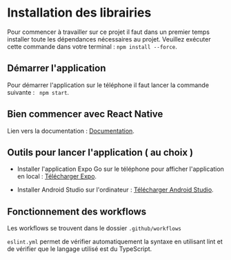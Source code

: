 # Installation des librairies

Pour commencer à travailler sur ce projet il faut dans un premier temps installer toute les dépendances nécessaires au projet.
Veuillez exécuter cette commande dans votre terminal : `npm install --force`.

## Démarrer l'application

Pour démarrer l'application sur le téléphone il faut lancer la commande suivante : ` npm start`.

## Bien commencer avec React Native 

Lien vers la documentation :  [Documentation](https://reactnative.dev/docs/environment-setup). 
 
## Outils pour lancer l'application ( au choix )

- Installer l'application Expo Go sur le téléphone pour afficher l'application en local : [Télécharger Expo](https://play.google.com/store/apps/details?id=host.exp.exponent&hl=en).

- Installer Android Studio sur l'ordinateur : [Télécharger Android Studio](https://developer.android.com/studio?hl=fr).

## Fonctionnement des workflows

Les workflows se trouvent dans le dossier `.github/workflows`

`eslint.yml` permet de  vérifier automatiquement la syntaxe en utilisant lint et de vérifier que le langage utilisé est du TypeScript.

